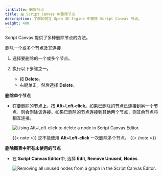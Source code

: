 ```yaml
---
linktitle: 删除节点
title: 在 Script Canvas 中删除节点
description: 了解如何在 Open 3D Engine 中删除 Script Canvas 节点。
weight: 400
---
```


Script Canvas 提供了多种删除节点的方法。

删除一个或多个节点及其连接

1. 选择要删除的一个或多个节点。

1. 执行以下步骤之一。
   + 按 **Delete**。
   + 右键单击，然后选择 **Delete**。

**删除单个节点**

* 在要删除的节点上，按 **Alt+Left-click**。如果已删除的节点已连接到另一个节点，则会删除该连接。如果已删除的节点连接到其他两个节点，则其余节点将相互连接。

    ![Using Alt+Left-click to delete a node in Script Canvas Editor.](/images/user-guide/scripting/script-canvas/nodes-deleting-1.gif)

    {{< note >}}
您不能使用 **Alt+Left-click** 一次删除多个节点。
    {{< /note >}}

**删除图表中所有未使用的节点**

* 在 **Script Canvas Editor**中, 选择 **Edit**, **Remove Unused**, **Nodes**.

    ![Removing all unused nodes from a graph in the Script Canvas Editor.](/images/user-guide/scripting/script-canvas/nodes-deleting-2.png)
